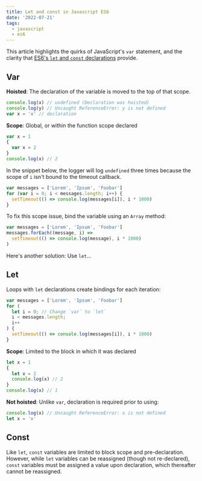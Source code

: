 ```yaml
---
title: Let and const in Javascript ES6
date: '2022-07-21'
tags:
  - javascript
  - es6
---
```


This article highlights the quirks of JavaScript's `var` statement, and the clarity that [ES6's `let` and `const` declarations](https://262.ecma-international.org/6.0/#sec-let-and-const-declarations) provide.<!-- LET me in -->

## Var

**Hoisted**: The declaration of the variable is moved to the top of that scope.

```js
console.log(x) // undefined (Declaration was hoisted)
console.log(y) // Uncaught ReferenceError: y is not defined
var x = 'x' // declaration
```

**Scope**: Global, or within the function scope declared

```js
var x = 1
{
  var x = 2
}
console.log(x) // 2
```

In the snippet below, the logger will log `undefined` three times because the scope of `i` isn't bound to the timeout callback.

```js
var messages = ['Lorem', 'Ipsum', 'Foobar']
for (var i = 0; i < messages.length; i++) {
  setTimeout(() => console.log(messages[i]), i * 1000)
}
```

To fix this scope issue, bind the variable using an `Array` method:

```js
var messages = ['Lorem', 'Ipsum', 'Foobar']
messages.forEach((message, i) =>
  setTimeout(() => console.log(message), i * 1000)
)
```

Here's another solution: Use `let`...

## Let

Loops with `let` declarations create bindings for each iteration:

```js
var messages = ['Lorem', 'Ipsum', 'Foobar']
for (
  let i = 0; // Change `var` to `let`
  i < messages.length;
  i++
) {
  setTimeout(() => console.log(messages[i]), i * 1000)
}
```

**Scope**: Limited to the block in which it was declared

```js
let x = 1
{
  let x = 2
  console.log(x) // 2
}
console.log(x) // 1
```

**Not hoisted**: Unlike `var`, declaration is required prior to using:

```js
console.log(x) // Uncaught ReferenceError: x is not defined
let x = 'x'
```

## Const

Like `let`, `const` variables are limited to block scope and pre-declaration. However, while `let` variables can be reassigned (though not re-declared), `const` variables must be assigned a value upon declaration, which thereafter cannot be reassigned.
